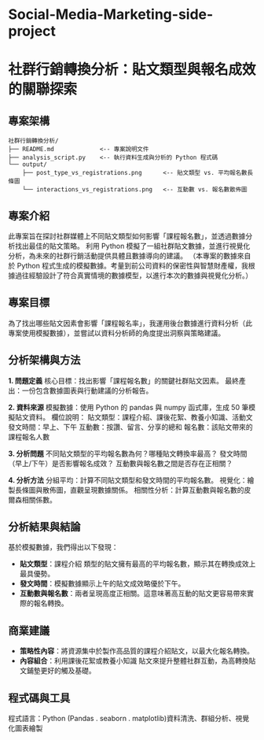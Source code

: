 # Social-Media-Marketing-side-project
# 社群行銷轉換分析：貼文類型與報名成效的關聯探索

## 專案架構
```
社群行銷轉換分析/
├── README.md             <-- 專案說明文件
├── analysis_script.py    <-- 執行資料生成與分析的 Python 程式碼
└── output/
    ├── post_type_vs_registrations.png      <-- 貼文類型 vs. 平均報名數長條圖
    └── interactions_vs_registrations.png   <-- 互動數 vs. 報名數散佈圖
```
## 專案介紹
此專案旨在探討社群媒體上不同貼文類型如何影響「課程報名數」，並透過數據分析找出最佳的貼文策略。
利用 Python 模擬了一組社群貼文數據，並進行視覺化分析，為未來的社群行銷活動提供具體且數據導向的建議。
（本專案的數據來自於 Python 程式生成的模擬數據。考量到前公司資料的保密性與智慧財產權，我根據過往經驗設計了符合真實情境的數據模型，以進行本次的數據與視覺化分析。）

## 專案目標
為了找出哪些貼文因素會影響「課程報名率」，我運用後台數據進行資料分析（此專案使用模擬數據），並嘗試以資料分析師的角度提出洞察與策略建議。

## 分析架構與方法
**1. 問題定義**
核心目標：找出影響「課程報名數」的關鍵社群貼文因素。
最終產出：一份包含數據圖表與行動建議的分析報告。

**2. 資料來源**
模擬數據：使用 Python 的 pandas 與 numpy 函式庫，生成 50 筆模擬貼文資料。
欄位說明：
貼文類型：課程介紹、課後花絮、教養小知識、活動文
發文時間：早上、下午
互動數：按讚、留言、分享的總和
報名數：該貼文帶來的課程報名人數

**3. 分析問題**
不同貼文類型的平均報名數為何？哪種貼文轉換率最高？
發文時間（早上/下午）是否影響報名成效？
互動數與報名數之間是否存在正相關？

**4. 分析方法**
分組平均：計算不同貼文類型和發文時間的平均報名數。
視覺化：繪製長條圖與散佈圖，直觀呈現數據關係。
相關性分析：計算互動數與報名數的皮爾森相關係數。

## 分析結果與結論
基於模擬數據，我們得出以下發現：
- **貼文類型**：課程介紹 類型的貼文擁有最高的平均報名數，顯示其在轉換成效上最具優勢。
- **發文時間**：模擬數據顯示上午的貼文成效略優於下午。
- **互動數與報名數**：兩者呈現高度正相關。這意味著高互動的貼文更容易帶來實際的報名轉換。

## 商業建議
- **策略性內容**：將資源集中於製作高品質的課程介紹貼文，以最大化報名轉換。
- **內容組合**：利用課後花絮或教養小知識 貼文來提升整體社群互動，為高轉換貼文鋪墊更好的觸及基礎。

## 程式碼與工具
程式語言：Python (Pandas . seaborn . matplotlib)資料清洗、群組分析、視覺化圖表繪製
